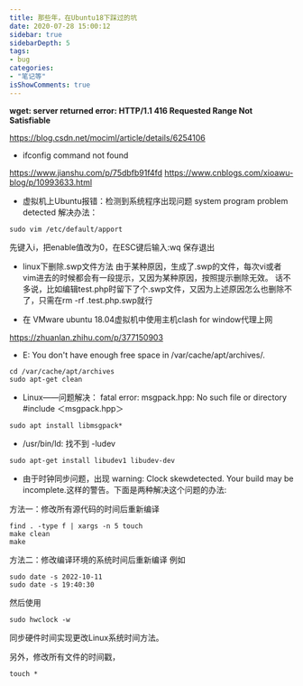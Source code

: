 ```yaml
---
title: 那些年，在Ubuntu18下踩过的坑
date: 2020-07-28 15:00:12
sidebar: true
sidebarDepth: 5
tags:
- bug
categories:
- "笔记等"
isShowComments: true
---
```


**wget: server returned error: HTTP/1.1 416 Requested Range Not Satisfiable**



https://blog.csdn.net/mociml/article/details/6254106


- ifconfig command not found

https://www.jianshu.com/p/75dbfb91f4fd
https://www.cnblogs.com/xioawu-blog/p/10993633.html

- 虚拟机上Ubuntu报错：检测到系统程序出现问题 system program problem detected
解决办法：
```
sudo vim /etc/default/apport
```

先键入i，把enable值改为0，在ESC键后输入:wq 保存退出

- linux下删除.swp文件方法
由于某种原因，生成了.swp的文件，每次vi或者vim进去的时候都会有一段提示，又因为某种原因，按照提示删除无效。
话不多说，比如编辑test.php时留下了个.swp文件，又因为上述原因怎么也删除不了，只需在rm -rf .test.php.swp就行

- 在 VMware ubuntu 18.04虚拟机中使用主机clash for window代理上网

https://zhuanlan.zhihu.com/p/377150903

-  E: You don't have enough free space in /var/cache/apt/archives/.
```
cd /var/cache/apt/archives
sudo apt-get clean

```

- Linux——问题解决： fatal error: msgpack.hpp: No such file or directory #include ＜msgpack.hpp＞
```
sudo apt install libmsgpack*
```


- /usr/bin/ld: 找不到 -ludev
```
sudo apt-get install libudev1 libudev-dev
```
- 由于时钟同步问题，出现 warning:  Clock skewdetected.  Your build may be incomplete.这样的警告。下面是两种解决这个问题的办法:

方法一：修改所有源代码的时间后重新编译
```
find . -type f | xargs -n 5 touch
make clean
make
```
方法二：修改编译环境的系统时间后重新编译
例如
```
sudo date -s 2022-10-11
sudo date -s 19:40:30
```

然后使用
```
sudo hwclock -w
```
同步硬件时间实现更改Linux系统时间方法。

另外，修改所有文件的时间戳，
```
touch *
```